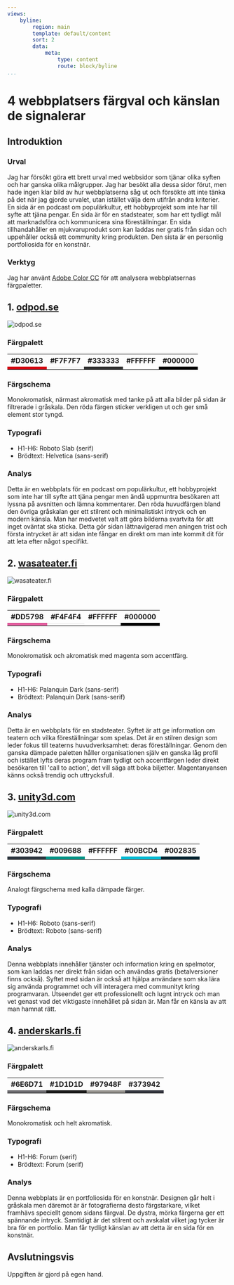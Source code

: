 ```yaml
---
views:
    byline:
        region: main
        template: default/content
        sort: 2
        data:
            meta:
                type: content
                route: block/byline
...
```


4 webbplatsers färgval och känslan de signalerar
==============================================

## Introduktion

### Urval
Jag har försökt göra ett brett urval med webbsidor som tjänar olika syften och har ganska olika målgrupper. Jag har besökt alla dessa sidor förut, men hade ingen klar bild av hur webbplatserna såg ut och försökte att inte tänka på det när jag gjorde urvalet, utan istället välja dem utifrån andra kriterier.
En sida är en podcast om populärkultur, ett hobbyprojekt som inte har till syfte att tjäna pengar. En sida är för en stadsteater, som har ett tydligt mål att marknadsföra och kommunicera sina föreställningar. En sida tillhandahåller en mjukvaruprodukt som kan laddas ner gratis från sidan och uppehåller också ett community kring produkten. Den sista är en personlig portfoliosida för en konstnär.

### Verktyg
Jag har använt [Adobe Color CC](https://color.adobe.com/sv/create/image/) för att analysera webbplatsernas färgpaletter.



## 1. [odpod.se](http://www.odpod.se/)
![odpod.se](image/analysis/odpod.se.png?w=700&save-as=jpg&q=90)

### Färgpalett
<table class="palette">
    <tr>
        <th>#D30613</th>
        <th>#F7F7F7</th>
        <th>#333333</th>
        <th>#FFFFFF</th>
        <th>#000000</th>
    </tr>
    <tr>
        <td style=" background-color: rgb(211, 6, 19);"></td>
        <td style=" background-color: rgb(247, 247, 247);"></td>
        <td style=" background-color: rgb(51, 51, 51);"></td>
        <td style=" background-color: rgb(255, 255, 255);"></td>
        <td style=" background-color: rgb(0, 0, 0);"></td>
    </tr>
</table>

### Färgschema
Monokromatisk, närmast akromatisk med tanke på att alla bilder på sidan är filtrerade i gråskala. Den röda färgen sticker verkligen ut och ger små element stor tyngd.

### Typografi
* H1-H6: Roboto Slab (serif)
* Brödtext: Helvetica (sans-serif)

### Analys
Detta är en webbplats för en podcast om populärkultur, ett hobbyprojekt som inte har till syfte att tjäna pengar men ändå uppmuntra besökaren att lyssna på avsnitten och lämna kommentarer. Den röda huvudfärgen bland den övriga gråskalan ger ett stilrent och minimalistiskt intryck och en modern känsla. Man har medvetet valt att göra bilderna svartvita för att inget oväntat ska sticka. Detta gör sidan lättnavigerad men aningen trist och första intrycket är att sidan inte fångar en direkt om man inte kommit dit för att leta efter något specifikt.



## 2. [wasateater.fi](http://www.wasateater.fi/)
![wasateater.fi](image/analysis/wasateater.fi.png?w=700&save-as=jpg&q=90)

### Färgpalett
<table class="palette">
    <tr>
        <th>#DD5798</th>
        <th>#F4F4F4</th>
        <th>#FFFFFF</th>
        <th>#000000</th>
    </tr>
    <tr>
        <td style=" background-color: rgb(221, 87, 152);"></td>
        <td style=" background-color: rgb(244, 244, 244);"></td>
        <td style=" background-color: rgb(255, 255, 255);"></td>
        <td style=" background-color: rgb(0, 0, 0);"></td>
    </tr>
</table>

### Färgschema
Monokromatisk och akromatisk med magenta som accentfärg.

### Typografi
* H1-H6: Palanquin Dark (sans-serif)
* Brödtext: Palanquin Dark (sans-serif)

### Analys
Detta är en webbplats för en stadsteater. Syftet är att ge information om teatern och vilka föreställningar som spelas. Det är en stilren design som leder fokus till teaterns huvudverksamhet: deras föreställningar. Genom den ganska dämpade paletten håller organisationen själv en ganska låg profil och istället lyfts deras program fram tydligt och accentfärgen leder direkt besökaren till 'call to action', det vill säga att boka biljetter. Magentanyansen känns också trendig och uttrycksfull.



## 3. [unity3d.com](https://unity3d.com/)
![unity3d.com](image/analysis/unity3d.com.png?w=700&save-as=jpg&q=90)

### Färgpalett
<table class="palette">
    <tr>
        <th>#303942</th>
        <th>#009688</th>
        <th>#FFFFFF</th>
        <th>#00BCD4</th>
        <th>#002835</th>
    </tr>
    <tr>
        <td style=" background-color: rgb(48, 57, 66);"></td>
        <td style=" background-color: rgb(0, 150, 136);"></td>
        <td style=" background-color: rgb(255, 255, 255);"></td>
        <td style=" background-color: rgb(0, 188, 212);"></td>
        <td style=" background-color: rgb(0, 40, 53);"></td>
    </tr>
</table>

### Färgschema
Analogt färgschema med kalla dämpade färger.

### Typografi
* H1-H6: Roboto (sans-serif)
* Brödtext: Roboto (sans-serif)

### Analys
Denna webbplats innehåller tjänster och information kring en spelmotor, som kan laddas ner direkt från sidan och användas gratis (betalversioner finns också). Syftet med sidan är också att hjälpa användare som ska lära sig använda programmet och vill interagera med communityt kring programvaran. Utseendet ger ett professionellt och lugnt intryck och man vet genast vad det viktigaste innehållet på sidan är. Man får en känsla av att man hamnat rätt.



## 4. [anderskarls.fi](http://www.anderskarls.fi/)
![anderskarls.fi](image/analysis/anderskarls.fi.png?w=700&save-as=jpg&q=90)

### Färgpalett
<table class="palette">
    <tr>
        <th>#6E6D71</th>
        <th>#1D1D1D</th>
        <th>#97948F</th>
        <th>#373942</th>
    </tr>
    <tr>
        <td style=" background-color: rgb(110, 109, 113);"></td>
        <td style=" background-color: rgb(29, 29, 29);"></td>
        <td style=" background-color: rgb(151, 148, 143);"></td>
        <td style=" background-color: rgb(55, 57, 66);"></td>
    </tr>
</table>

### Färgschema
Monokromatisk och helt akromatisk.

### Typografi
* H1-H6: Forum (serif)
* Brödtext: Forum (serif)

### Analys
Denna webbplats är en portfoliosida för en konstnär. Designen går helt i gråskala men däremot är är fotografierna desto färgstarkare, vilket framhävs speciellt genom sidans färgval. De dystra, mörka färgerna ger ett spännande intryck. Samtidigt är det stilrent och avskalat vilket jag tycker är bra för en portfolio. Man får tydligt känslan av att detta är en sida för en konstnär.



## Avslutningsvis
Uppgiften är gjord på egen hand.
